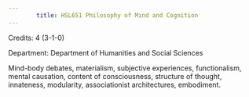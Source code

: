 ```yaml
---
        title: HSL651 Philosophy of Mind and Cognition
---
```

Credits: 4 (3-1-0)

Department: Department of Humanities and Social Sciences

Mind-body debates, materialism, subjective experiences, functionalism, mental causation, content of consciousness, structure of thought, innateness, modularity, associationist architectures, embodiment.